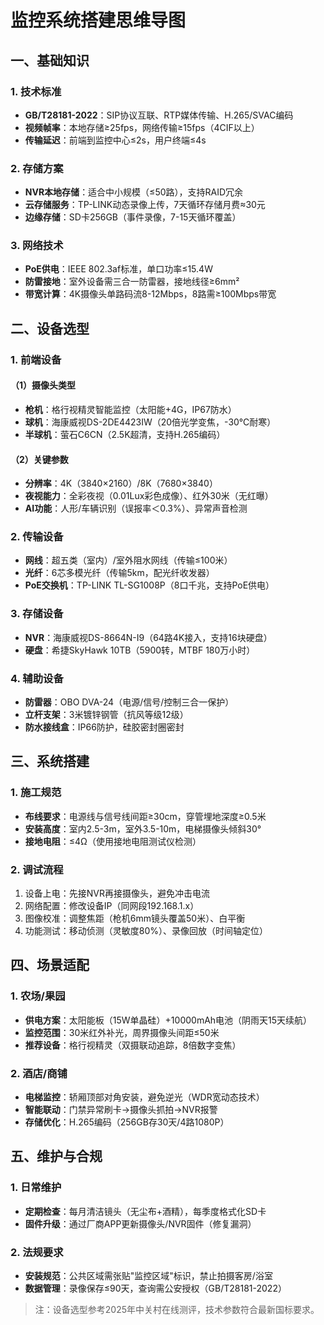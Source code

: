 # 监控系统搭建思维导图

## 一、基础知识
### 1. 技术标准
- **GB/T28181-2022**：SIP协议互联、RTP媒体传输、H.265/SVAC编码
- **视频帧率**：本地存储≥25fps，网络传输≥15fps（4CIF以上）
- **传输延迟**：前端到监控中心≤2s，用户终端≤4s

### 2. 存储方案
- **NVR本地存储**：适合中小规模（≤50路），支持RAID冗余
- **云存储服务**：TP-LINK动态录像上传，7天循环存储月费≈30元
- **边缘存储**：SD卡256GB（事件录像，7-15天循环覆盖）

### 3. 网络技术
- **PoE供电**：IEEE 802.3af标准，单口功率≤15.4W
- **防雷接地**：室外设备需三合一防雷器，接地线径≥6mm²
- **带宽计算**：4K摄像头单路码流8-12Mbps，8路需≥100Mbps带宽

## 二、设备选型
### 1. 前端设备
#### （1）摄像头类型
- **枪机**：格行视精灵智能监控（太阳能+4G，IP67防水）
- **球机**：海康威视DS-2DE4423IW（20倍光学变焦，-30℃耐寒）
- **半球机**：萤石C6CN（2.5K超清，支持H.265编码）

#### （2）关键参数
- **分辨率**：4K（3840×2160）/8K（7680×3840）
- **夜视能力**：全彩夜视（0.01Lux彩色成像）、红外30米（无红曝）
- **AI功能**：人形/车辆识别（误报率＜0.3%）、异常声音检测

### 2. 传输设备
- **网线**：超五类（室内）/室外阻水网线（传输≤100米）
- **光纤**：6芯多模光纤（传输5km，配光纤收发器）
- **PoE交换机**：TP-LINK TL-SG1008P（8口千兆，支持PoE供电）

### 3. 存储设备
- **NVR**：海康威视DS-8664N-I9（64路4K接入，支持16块硬盘）
- **硬盘**：希捷SkyHawk 10TB（5900转，MTBF 180万小时）

### 4. 辅助设备
- **防雷器**：OBO DVA-24（电源/信号/控制三合一保护）
- **立杆支架**：3米镀锌钢管（抗风等级12级）
- **防水接线盒**：IP66防护，硅胶密封圈密封

## 三、系统搭建
### 1. 施工规范
- **布线要求**：电源线与信号线间距≥30cm，穿管埋地深度≥0.5米
- **安装高度**：室内2.5-3m，室外3.5-10m，电梯摄像头倾斜30°
- **接地电阻**：≤4Ω（使用接地电阻测试仪检测）

### 2. 调试流程
1. 设备上电：先接NVR再接摄像头，避免冲击电流
2. 网络配置：修改设备IP（同网段192.168.1.x）
3. 图像校准：调整焦距（枪机6mm镜头覆盖50米）、白平衡
4. 功能测试：移动侦测（灵敏度80%）、录像回放（时间轴定位）

## 四、场景适配
### 1. 农场/果园
- **供电方案**：太阳能板（15W单晶硅）+10000mAh电池（阴雨天15天续航）
- **监控范围**：30米红外补光，周界摄像头间距≤50米
- **推荐设备**：格行视精灵（双摄联动追踪，8倍数字变焦）

### 2. 酒店/商铺
- **电梯监控**：轿厢顶部对角安装，避免逆光（WDR宽动态技术）
- **智能联动**：门禁异常刷卡→摄像头抓拍→NVR报警
- **存储优化**：H.265编码（256GB存30天/4路1080P）

## 五、维护与合规
### 1. 日常维护
- **定期检查**：每月清洁镜头（无尘布+酒精），每季度格式化SD卡
- **固件升级**：通过厂商APP更新摄像头/NVR固件（修复漏洞）

### 2. 法规要求
- **安装规范**：公共区域需张贴"监控区域"标识，禁止拍摄客房/浴室
- **数据管理**：录像保存≤90天，查询需公安授权（GB/T28181-2022）

> 注：设备选型参考2025年中关村在线测评，技术参数符合最新国标要求。
